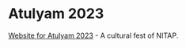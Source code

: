 # Atulyam 2023

[Website for Atulyam 2023](https://atulyam23.netlify.app) - A cultural fest of NITAP.
